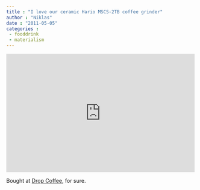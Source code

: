 ```yaml
---
title : "I love our ceramic Hario MSCS-2TB coffee grinder"
author : "Niklas"
date : "2011-05-05"
categories : 
 - fooddrink
 - materialism
---
```


<iframe width="500" height="314" src="http://www.youtube.com/embed/ds764d_zlkE?rel=0" frameborder="0" allowfullscreen></iframe>

Bought at [Drop Coffee](http://dropcoffee.se), for sure.
